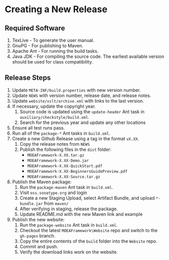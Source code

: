 # Creating a New Release

## Required Software

1. TexLive - To generate the user manual.
2. GnuPG - For publishing to Maven.
3. Apache Ant - For running the build tasks.
4. Java JDK - For compiling the source code.  The earliest available version
   should be used for class compatibility.

## Release Steps

1. Update `META-INF/build.properties` with new version number.
2. Update `NEWS` with version number, release date, and release notes.
3. Update `website/xslt/archive.xml` with links to the last version.
4. If necessary, update the copyright year.
   1. Source code is updated using the `update-header` Ant task in `auxiliary/checkstyle/build.xml`.
   2. Search for the previous year and update any other locations
5. Ensure all test runs pass.
6. Run all of the `package-*` Ant tasks in `build.xml`.
7. Create a new Github Release using a tag in the format `vX.XX`.
   1. Copy the release notes from `NEWS`
   2. Publish the following files in the `dist` folder:
      - `MOEAFramework-X.XX.tar.gz`
      - `MOEAFramework-X.XX-Demo.jar`
      - `MOEAFramework-X.XX-QuickStart.pdf`
      - `MOEAFramework-X.XX-BeginnersGuidePreview.pdf`
      - `MOEAFramework-X.XX-Source.tar.gz`
8. Publish the Maven package:
   1. Run the `package-maven` Ant task in `build.xml`.
   2. Visit `oss.sonatype.org` and login
   3. Create a new Staging Upload, select Artifact Bundle, and upload `*-bundle.jar` from `maven/`
   4. After verifying in staging, release the package.
   5. Update README.md with the new Maven link and example
9. Publish the new website:
   1. Run the `package-website` Ant task in `build.xml`.
   2. Checkout the latest `MOEAFramework\Website` repo and switch to the `gh-pages` branch.
   3. Copy the entire contents of the `build` folder into the `Website` repo.
   4. Commit and push.
   5. Verify the download links work on the website.
   